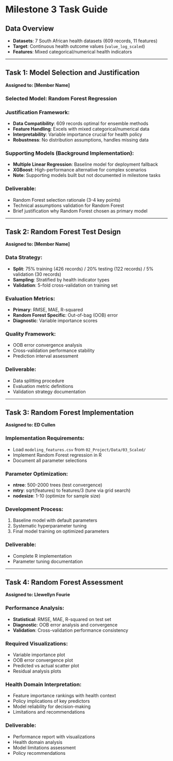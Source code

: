 # Milestone 3 Task Guide

## Data Overview
- **Datasets**: 7 South African health datasets (609 records, 11 features)
- **Target**: Continuous health outcome values (`value_log_scaled`)
- **Features**: Mixed categorical/numerical health indicators

---

## Task 1: Model Selection and Justification
**Assigned to: [Member Name]**

### Selected Model: Random Forest Regression

### Justification Framework:
- **Data Compatibility**: 609 records optimal for ensemble methods
- **Feature Handling**: Excels with mixed categorical/numerical data
- **Interpretability**: Variable importance crucial for health policy
- **Robustness**: No distribution assumptions, handles missing data

### Supporting Models (Background Implementation):
- **Multiple Linear Regression**: Baseline model for deployment fallback
- **XGBoost**: High-performance alternative for complex scenarios
- **Note**: Supporting models built but not documented in milestone tasks

### Deliverable:
- Random Forest selection rationale (3-4 key points)
- Technical assumptions validation for Random Forest
- Brief justification why Random Forest chosen as primary model

---

<div style="page-break-before: always;"></div>

## Task 2: Random Forest Test Design
**Assigned to: [Member Name]**

### Data Strategy:
- **Split**: 75% training (426 records) / 20% testing (122 records) / 5% validation (30 records)
- **Sampling**: Stratified by health indicator types
- **Validation**: 5-fold cross-validation on training set

### Evaluation Metrics:
- **Primary**: RMSE, MAE, R-squared
- **Random Forest Specific**: Out-of-bag (OOB) error
- **Diagnostic**: Variable importance scores

### Quality Framework:
- OOB error convergence analysis
- Cross-validation performance stability
- Prediction interval assessment

### Deliverable:
- Data splitting procedure
- Evaluation metric definitions
- Validation strategy documentation

---

<div style="page-break-before: always;"></div>

## Task 3: Random Forest Implementation
**Assigned to: ED Cullen**

### Implementation Requirements:
- Load `modeling_features.csv` from `02_Project/Data/03_Scaled/`
- Implement Random Forest regression in R
- Document all parameter selections

### Parameter Optimization:
- **ntree**: 500-2000 trees (test convergence)
- **mtry**: sqrt(features) to features/3 (tune via grid search)
- **nodesize**: 1-10 (optimize for sample size)

### Development Process:
1. Baseline model with default parameters
2. Systematic hyperparameter tuning
3. Final model training on optimized parameters

### Deliverable:
- Complete R implementation
- Parameter tuning documentation

---

<div style="page-break-before: always;"></div>

## Task 4: Random Forest Assessment
**Assigned to: Llewellyn Fourie**

### Performance Analysis:
- **Statistical**: RMSE, MAE, R-squared on test set
- **Diagnostic**: OOB error analysis and convergence
- **Validation**: Cross-validation performance consistency

### Required Visualizations:
- Variable importance plot
- OOB error convergence plot
- Predicted vs actual scatter plot
- Residual analysis plots

### Health Domain Interpretation:
- Feature importance rankings with health context
- Policy implications of key predictors
- Model reliability for decision-making
- Limitations and recommendations

### Deliverable:
- Performance report with visualizations
- Health domain analysis
- Model limitations assessment
- Policy recommendations

